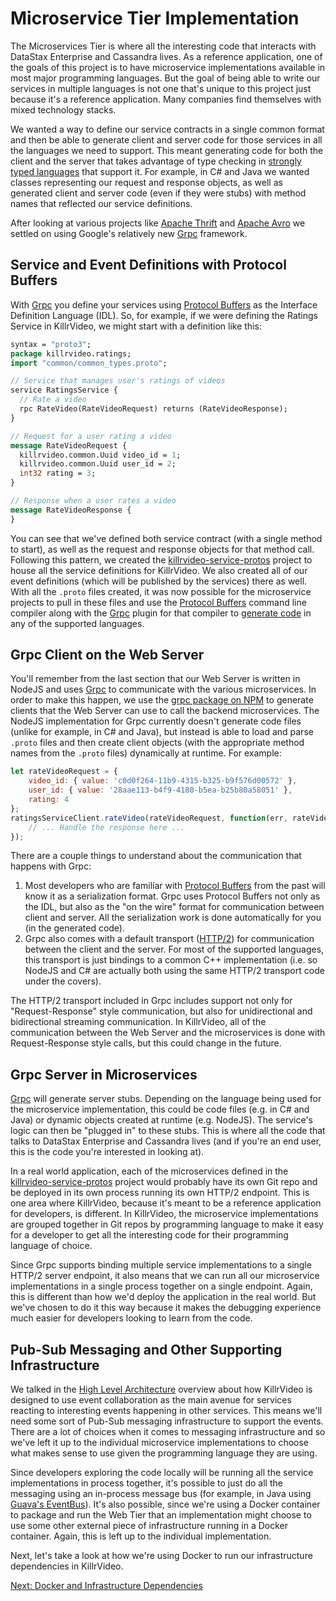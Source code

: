 # Microservice Tier Implementation

The Microservices Tier is where all the interesting code that interacts with DataStax 
Enterprise and Cassandra lives. As a reference application, one of the goals of this project
is to have microservice implementations available in most major programming languages. But 
the goal of being able to write our services in multiple languages is not one that's unique 
to this project just because it's a reference application. Many companies find themselves
with mixed technology stacks.

We wanted a way to define our service contracts in a single common format and then be able
to generate client and server code for those services in all the languages we need to
support. This meant generating code for both the client and the server that takes advantage
of type checking in [strongly typed languages](https://en.wikipedia.org/wiki/Strong_and_weak_typing)
that support it. For example, in C\# and Java we wanted classes representing our request and
response objects, as well as generated client and server code (even if they were stubs) with
method names that reflected our service definitions.

After looking at various projects like [Apache Thrift](http://thrift.apache.org/) and 
[Apache Avro](http://avro.apache.org/) we settled on using Google's relatively new [Grpc][grpc]
framework.

## Service and Event Definitions with Protocol Buffers

With [Grpc][grpc] you define your services using [Protocol Buffers][protobuf] as the 
Interface Definition Language (IDL). So, for example, if we were defining the Ratings
Service in KillrVideo, we might start with a definition like this:

```protobuf
syntax = "proto3";
package killrvideo.ratings;
import "common/common_types.proto";

// Service that manages user's ratings of videos
service RatingsService {
  // Rate a video
  rpc RateVideo(RateVideoRequest) returns (RateVideoResponse);
}

// Request for a user rating a video
message RateVideoRequest {
  killrvideo.common.Uuid video_id = 1;
  killrvideo.common.Uuid user_id = 2;
  int32 rating = 3;
}

// Response when a user rates a video
message RateVideoResponse {
}
```

You can see that we've defined both service contract (with a single method to start), as
well as the request and response objects for that method call. Following this pattern, we
created the [killrvideo-service-protos][service-protos] project to house all the service
definitions for KillrVideo. We also created all of our event definitions (which will be
published by the services) there as well. With all the `.proto` files created, it was now
possible for the microservice projects to pull in these files and use the [Protocol Buffers][protobuf]
command line compiler along with the [Grpc][grpc] plugin for that compiler to 
[generate code](http://www.grpc.io/docs/#generating-grpc-code) in any of the supported 
languages.

## Grpc Client on the Web Server

You'll remember from the last section that our Web Server is written in NodeJS and uses
[Grpc][grpc] to communicate with the various microservices. In order to make this happen, we
use the [grpc package on NPM](https://www.npmjs.com/package/grpc) to generate clients that
the Web Server can use to call the backend microservices. The NodeJS implementation for Grpc
currently doesn't generate code files (unlike for example, in C\# and Java), but instead is
able to load and parse `.proto` files and then create client objects (with the appropriate
method names from the `.proto` files) dynamically at runtime. For example:

```javascript
let rateVideoRequest = {
    video_id: { value: 'c0d0f264-11b9-4315-b325-b9f576d00572' },
    user_id: { value: '28aae113-b4f9-4180-b5ea-b25b80a58051' },
    rating: 4
};
ratingsServiceClient.rateVideo(rateVideoRequest, function(err, rateVideoResponse) {
    // ... Handle the response here ...
});
```

There are a couple things to understand about the communication that happens with Grpc:

1. Most developers who are familiar with [Protocol Buffers][protobuf] from the past will
know it as a serialization format. Grpc uses Protocol Buffers not only as the IDL, but also 
as the "on the wire" format for communication between client and server. All the 
serialization work is done automatically for you (in the generated code).
1. Grpc also comes with a default transport ([HTTP/2](https://http2.github.io/)) for 
communication between the client and the server. For most of the supported languages, this
transport is just bindings to a common C++ implementation (i.e. so NodeJS and C\# are
actually both using the same HTTP/2 transport code under the covers).

The HTTP/2 transport included in Grpc includes support not only for "Request-Response" style
communication, but also for unidirectional and bidirectional streaming communication. In 
KillrVideo, all of the communication between the Web Server and the microservices is done 
with Request-Response style calls, but this could change in the future.

## Grpc Server in Microservices

[Grpc][grpc] will generate server stubs. Depending on the language being used for the
microservice implementation, this could be code files (e.g. in C\# and Java) or dynamic
objects created at runtime (e.g. NodeJS). The service's logic can then be "plugged in"
to these stubs. This is where all the code that talks to DataStax Enterprise and Cassandra
lives (and if you're an end user, this is the code you're interested in looking at).

In a real world application, each of the microservices defined in the [killrvideo-service-protos][service-protos]
project would probably have its own Git repo and be deployed in its own process running its
own HTTP/2 endpoint. This is one area where KillrVideo, because it's meant to be a reference
application for developers, is different. In KillrVideo, the microservice implementations 
are grouped together in Git repos by programming language to make it easy for a developer to
get all the interesting code for their programming language of choice.

Since Grpc supports binding multiple service implementations to a single HTTP/2 server 
endpoint, it also means that we can run all our microservice implementations in a single
process together on a single endpoint. Again, this is different than how we'd deploy the
application in the real world. But we've chosen to do it this way because it makes the
debugging experience much easier for developers looking to learn from the code.

## Pub-Sub Messaging and Other Supporting Infrastructure

We talked in the [High Level Architecture][architecture] overview about how KillrVideo is
designed to use event collaboration as the main avenue for services reacting to interesting
events happening in other services. This means we'll need some sort of Pub-Sub messaging
infrastructure to support the events. There are a lot of choices when it comes to
messaging infrastructure and so we've left it up to the individual microservice
implementations to choose what makes sense to use given the programming language they are
using.

Since developers exploring the code locally will be running all the service implementations
in process together, it's possible to just do all the messaging using an in-process message 
bus (for example, in Java using [Guava's EventBus](https://github.com/google/guava/wiki/EventBusExplained)).
It's also possible, since we're using a Docker container to package and run the Web Tier 
that an implementation might choose to use some other external piece of infrastructure 
running in a Docker container. Again, this is left up to the individual implementation.

Next, let's take a look at how we're using Docker to run our infrastructure dependencies in
KillrVideo.

[Next: Docker and Infrastructure Dependencies][next]

[grpc]: http://www.grpc.io/
[protobuf]: https://developers.google.com/protocol-buffers/
[service-protos]: https://github.com/KillrVideo/killrvideo-service-protos
[architecture]: ./architecture.md
[next]: /docs/guides/docker/